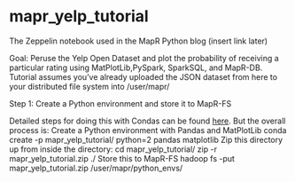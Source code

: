 # mapr_yelp_tutorial
The Zeppelin notebook used in the MapR Python blog (insert link later)

Goal: Peruse the Yelp Open Dataset and plot the probability of receiving a particular rating using MatPlotLib,PySpark, SparkSQL, and MapR-DB. Tutorial assumes you’ve already uploaded the JSON dataset from here to your distributed file system into /user/mapr/


Step 1: Create a Python environment and store it to MapR-FS

Detailed steps for doing this with Condas can be found <a href="https://maprdocs.mapr.com/home/Zeppelin/InstallPySparkConda.html?hl=pyspark">here</a>. But the overall process is:
Create a Python environment with Pandas and MatPlotLib 
  conda create -p mapr_yelp_tutorial/ python=2 pandas matplotlib
Zip this directory up from inside the directory:
  cd mapr_yelp_tutorial/
  zip -r mapr_yelp_tutorial.zip ./
Store this to MapR-FS
	hadoop fs -put mapr_yelp_tutorial.zip /user/mapr/python_envs/





